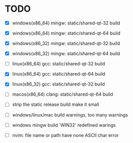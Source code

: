 # TODO

- [x] windows(x86_64) mingw: static/shared-qt-32 build
- [x] windows(x86_64) mingw: static/shared-qt-64 build
- [x] windows(x86_32) mingw: static/shared-qt-32 build
- [x] windows(x86_32) mingw: static/shared-qt-64 build
- [ ] linux(x86_64) gcc: static/shared-qt-32 build
- [x] linux(x86_64) gcc: static/shared-qt-64 build
- [x] linux(x86_32) gcc: static/shared-qt-32 build
- [ ] macos(x86_64) clang: static/shared-qt-64 build

- [ ] strip the static release build make it small
- [ ] windows/linux/mac build warnings, too many warnings
- [ ] windows mingw build 'WIN32' redefined warings
- [ ] nvim: file name or path have none ASCII char error